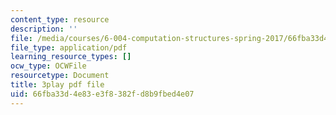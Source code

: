 ```yaml
---
content_type: resource
description: ''
file: /media/courses/6-004-computation-structures-spring-2017/66fba33d4e83e3f8382fd8b9fbed4e07_ISaYWm8T8n4.pdf
file_type: application/pdf
learning_resource_types: []
ocw_type: OCWFile
resourcetype: Document
title: 3play pdf file
uid: 66fba33d-4e83-e3f8-382f-d8b9fbed4e07
---
```

